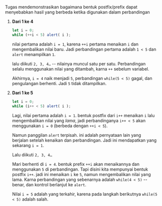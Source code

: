 Tugas mendemonstrasikan bagaimana bentuk postfix/prefix dapat menyebabkan hasil yang berbeda ketika digunakan dalam perbandingan

1. **Dari 1 ke 4**

    ```js run
    let i = 0;
    while (++i < 5) alert( i );
    ```

    nilai pertama adalah `i = 1`, karena `++i` pertama menaikan `i` dan mengembalikan nilai baru. Jadi perbandingan pertama adalah `1 < 5` dan `alert` menampilkan `1`.

    lalu diikuti `2, 3, 4…` -- nilainya muncul satu per satu. Perbandingan selalu menggunakan nilai yang ditambah, karna `++` sebelum variabel.

    Akhirnya, `i = 4` naik menjadi `5`, perbandingan `while(5 < 5)` gagal, dan pengulangan berhenti. Jadi `5` tidak ditampilkan.
2. **Dari 1 ke 5**

    ```js run
    let i = 0;
    while (i++ < 5) alert( i );
    ```

    Lagi, nilai pertama adalah `i = 1`. bentuk postfix dari `i++` menaikan `i` lalu mengembalikan nilai yang *lama*, jadi perbandinganya `i++ < 5` akan menggunakan `i = 0` (berbeda dengan `++i < 5`).

    Namun panggilan `alert` terpisah. ini adalah pernyataan lain yang berjalan setelah kenaikan dan perbandingan. Jadi ini mendapatkan yang sekarang `i = 1`.

    Lalu diikuti `2, 3, 4…`

    Mari berhenti di `i = 4`. bentuk prefix `++i` akan menaikannya dan menggunakan `5` di perbandingan. Tapi disini kita mempunyai bentuk postfix `i++`. jadi ini menaikan `i` ke `5`, namun mengembalikan nilai yang lama. Karna perbandingan yang sebenarnya adalah `while(4 < 5)` -- benar, dan kontrol berlanjut ke `alert`.

    Nilai `i = 5` adalah yang terkahir, karena pada langkah berikutnya `while(5 < 5)` adalah salah.

